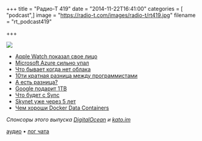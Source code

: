 +++
title = "Радио-Т 419"
date = "2014-11-22T16:41:00"
categories = [ "podcast",]
image = "https://radio-t.com/images/radio-t/rt419.jpg"
filename = "rt_podcast419"

+++

![](https://radio-t.com/images/radio-t/rt419.jpg)

* [Apple Watch показал свое лицо](http://www.theverge.com/2014/11/18/7243085/most-important-apple-watchkit-discoveries)
* [Microsoft Azure сильно упал](http://www.forbes.com/sites/benkepes/2014/11/18/its-a-return-to-the-azure-alypse-microsoft-azure-suffers-widespread-outage/)
* [Что бывает когда нет облака](http://www.infoworld.com/article/2850556/cloud-computing/when-clouds-go-down-microsoft-azure.html)
* [10ти кратная разница между программистами](http://prsm.tc/7Ci2CG)
* [А есть разница?](http://prsm.tc/Ikfzy7)
* [Google подарит 1TB](http://www.geek.com/google/google-offers-1tb-of-free-drive-space-with-new-chromebooks-1610146/)
* [Что будет с Sync](http://prsm.tc/6FvMjP)
* [Skynet уже через 5 лет](http://prsm.tc/XtfUMB)
* [Чем хороши Docker Data Containers](http://prsm.tc/2Nsohw)

_Спонсоры этого выпуска [DigitalOcean](https://do.co/radiot) и [kato.im](https://kato.im)_

[аудио](https://cdn.radio-t.com/rt_podcast419.mp3) • [лог чата](http://chat.radio-t.com/logs/radio-t-419.html)
<audio src="https://cdn.radio-t.com/rt_podcast419.mp3" preload="none"></audio>
